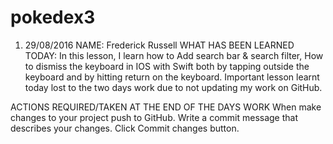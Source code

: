# pokedex3
1. 29/08/2016		NAME: Frederick Russell
WHAT HAS BEEN LEARNED TODAY:
In this lesson, I learn how to Add search bar & search filter,
How to dismiss the keyboard in IOS with Swift both by tapping outside the keyboard and by hitting return on the keyboard.
Important lesson learnt today lost to the two days work due to not updating my work on GitHub.

ACTIONS REQUIRED/TAKEN AT THE END OF THE DAYS WORK
When make changes to your project push to GitHub.
Write a commit message that describes your changes.
Click Commit changes button.
